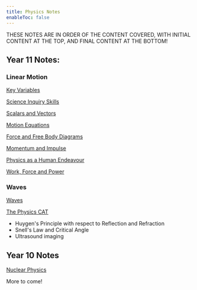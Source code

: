 ```yaml
---
title: Physics Notes
enableToc: false
---
```

THESE NOTES ARE IN ORDER OF THE CONTENT COVERED, WITH INITIAL CONTENT AT THE TOP, AND FINAL CONTENT AT THE BOTTOM!

## Year 11 Notes:

### Linear Motion

[Key Variables](11Physics/Variable.md)

[Science Inquiry Skills](11Physics/SIS.md)

[Scalars and Vectors](11Physics/ScaVec.md)

[Motion Equations](11Physics/Motion.md)

[Force and Free Body Diagrams](11Physics/Force.md) 

[Momentum and Impulse](11Physics/Momentum.md)

[Physics as a Human Endeavour](11Physics/humanstuff.md)

[Work, Force and Power](11Physics/WorkForcePower.md)

### Waves

[Waves](11Physics/Waves.md)

[The Physics CAT](11Physics/The%20Physics%20CAT.md) 
- Huygen's Principle with respect to Reflection and Refraction
- Snell's Law and Critical Angle
- Ultrasound imaging

## Year 10 Notes

[Nuclear Physics](11Physics/NuclearPhysics.md)

More to come!
